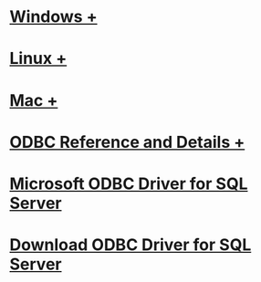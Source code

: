 # [Windows +](../../connect/odbc/windows/microsoft-odbc-driver-for-sql-server-on-windows.md)
# [Linux +](../../connect/odbc/linux/microsoft-odbc-driver-for-sql-server-on-linux.md)
# [Mac +](../../connect/odbc/mac/microsoft-odbc-driver-for-sql-server-on-mac.md)
# [ODBC Reference and Details +](../../odbc/microsoft-open-database-connectivity-odbc.md)

# [Microsoft ODBC Driver for SQL Server](microsoft-odbc-driver-for-sql-server.md)
# [Download ODBC Driver for SQL Server](download-odbc-driver-for-sql-server.md)
